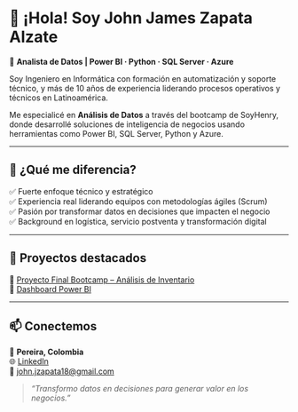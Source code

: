 # 👋 ¡Hola! Soy John James Zapata Alzate

🎯 **Analista de Datos | Power BI · Python · SQL Server · Azure**

Soy Ingeniero en Informática con formación en automatización y soporte técnico, y más de 10 años de experiencia liderando procesos operativos y técnicos en Latinoamérica.  

Me especialicé en **Análisis de Datos** a través del bootcamp de SoyHenry, donde desarrollé soluciones de inteligencia de negocios usando herramientas como Power BI, SQL Server, Python y Azure.  

---

## 💼 ¿Qué me diferencia?

✅ Fuerte enfoque técnico y estratégico  
✅ Experiencia real liderando equipos con metodologías ágiles (Scrum)  
✅ Pasión por transformar datos en decisiones que impacten el negocio  
✅ Background en logística, servicio postventa y transformación digital  

---

## 🚀 Proyectos destacados

🔹 [Proyecto Final Bootcamp – Análisis de Inventario](https://github.com/jzapata18/Proyecto-Final-Viticole)  
🔹 [Dashboard Power BI](https://app.powerbi.com/view?r=eyJrIjoiNjk4Mzc2MDYtMjJiNy00MDVjLThmYjctMWI4MWZhYTllZmZiIiwidCI6IjhhMjFkOGZiLTIyNjEtNGM1Ni04NjhkLTM4YmUwYTE3OGUyMSIsImMiOjN9)

---

## 📫 Conectemos

📍 **Pereira, Colombia**  
🌐 [LinkedIn](https://www.linkedin.com/in/www.linkedin.com/in/johnjzapata/)  
📧 john.jzapata18@gmail.com

> *“Transformo datos en decisiones para generar valor en los negocios.”*
